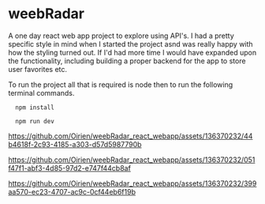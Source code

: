 # weebRadar

A one day react web app project to explore using API's.
I had a pretty specific style in mind when I started the project asnd was really happy with how the styling turned out.
If I'd had more time I would have expanded upon the functionality, including building a proper backend for the app to store user favorites etc.

To run the project all that is required is node then to run the following terminal commands.
```
  npm install
  
  npm run dev
```


https://github.com/Oirien/weebRadar_react_webapp/assets/136370232/44b4618f-2c93-4185-a303-d57d5987790b



https://github.com/Oirien/weebRadar_react_webapp/assets/136370232/051f47f1-abf3-4d85-97d2-e747f44cb8af



https://github.com/Oirien/weebRadar_react_webapp/assets/136370232/399aa570-ec23-4707-ac9c-0cf44eb6f19b

